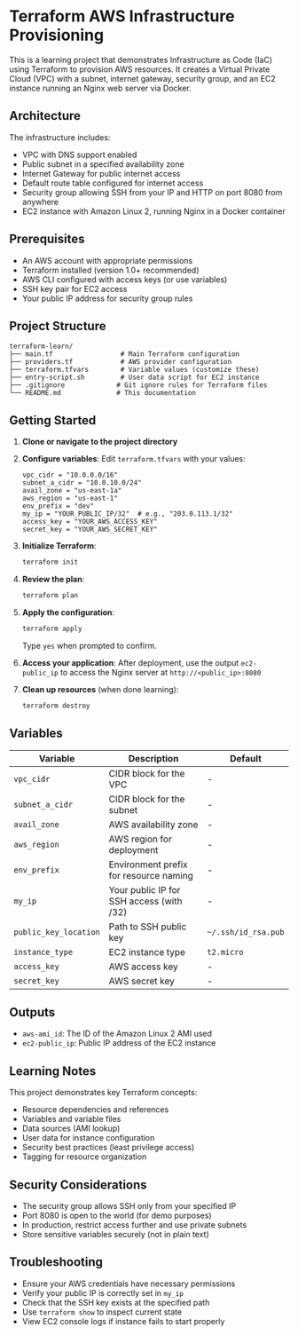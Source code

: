 # Terraform AWS Infrastructure Provisioning

This is a learning project that demonstrates Infrastructure as Code (IaC) using Terraform to provision AWS resources. It creates a Virtual Private Cloud (VPC) with a subnet, internet gateway, security group, and an EC2 instance running an Nginx web server via Docker.

## Architecture

The infrastructure includes:
- VPC with DNS support enabled
- Public subnet in a specified availability zone
- Internet Gateway for public internet access
- Default route table configured for internet access
- Security group allowing SSH from your IP and HTTP on port 8080 from anywhere
- EC2 instance with Amazon Linux 2, running Nginx in a Docker container

## Prerequisites

- An AWS account with appropriate permissions
- Terraform installed (version 1.0+ recommended)
- AWS CLI configured with access keys (or use variables)
- SSH key pair for EC2 access
- Your public IP address for security group rules

## Project Structure

```
terraform-learn/
├── main.tf                 # Main Terraform configuration
├── providers.tf            # AWS provider configuration
├── terraform.tfvars        # Variable values (customize these)
├── entry-script.sh         # User data script for EC2 instance
├── .gitignore             # Git ignore rules for Terraform files
└── README.md              # This documentation
```

## Getting Started

1. **Clone or navigate to the project directory**

2. **Configure variables**:
   Edit `terraform.tfvars` with your values:
   ```hcl
   vpc_cidr = "10.0.0.0/16"
   subnet_a_cidr = "10.0.10.0/24"
   avail_zone = "us-east-1a"
   aws_region = "us-east-1"
   env_prefix = "dev"
   my_ip = "YOUR_PUBLIC_IP/32"  # e.g., "203.0.113.1/32"
   access_key = "YOUR_AWS_ACCESS_KEY"
   secret_key = "YOUR_AWS_SECRET_KEY"
   ```

3. **Initialize Terraform**:
   ```bash
   terraform init
   ```

4. **Review the plan**:
   ```bash
   terraform plan
   ```

5. **Apply the configuration**:
   ```bash
   terraform apply
   ```
   Type `yes` when prompted to confirm.

6. **Access your application**:
   After deployment, use the output `ec2-public_ip` to access the Nginx server at `http://<public_ip>:8080`

7. **Clean up resources** (when done learning):
   ```bash
   terraform destroy
   ```

## Variables

| Variable | Description | Default |
|----------|-------------|---------|
| `vpc_cidr` | CIDR block for the VPC | - |
| `subnet_a_cidr` | CIDR block for the subnet | - |
| `avail_zone` | AWS availability zone | - |
| `aws_region` | AWS region for deployment | - |
| `env_prefix` | Environment prefix for resource naming | - |
| `my_ip` | Your public IP for SSH access (with /32) | - |
| `public_key_location` | Path to SSH public key | `~/.ssh/id_rsa.pub` |
| `instance_type` | EC2 instance type | `t2.micro` |
| `access_key` | AWS access key | - |
| `secret_key` | AWS secret key | - |

## Outputs

- `aws-ami_id`: The ID of the Amazon Linux 2 AMI used
- `ec2-public_ip`: Public IP address of the EC2 instance

## Learning Notes

This project demonstrates key Terraform concepts:
- Resource dependencies and references
- Variables and variable files
- Data sources (AMI lookup)
- User data for instance configuration
- Security best practices (least privilege access)
- Tagging for resource organization

## Security Considerations

- The security group allows SSH only from your specified IP
- Port 8080 is open to the world (for demo purposes)
- In production, restrict access further and use private subnets
- Store sensitive variables securely (not in plain text)

## Troubleshooting

- Ensure your AWS credentials have necessary permissions
- Verify your public IP is correctly set in `my_ip`
- Check that the SSH key exists at the specified path
- Use `terraform show` to inspect current state
- View EC2 console logs if instance fails to start properly
